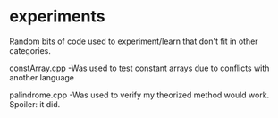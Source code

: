 # experiments
Random bits of code used to experiment/learn that don't fit in other categories.

constArray.cpp
  -Was used to test constant arrays due to conflicts with another language
  
palindrome.cpp
  -Was used to verify my theorized method would work.  Spoiler: it did.
